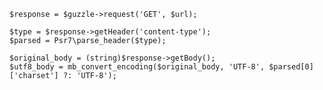     $response = $guzzle->request('GET', $url);

    $type = $response->getHeader('content-type');
    $parsed = Psr7\parse_header($type);

    $original_body = (string)$response->getBody();
    $utf8_body = mb_convert_encoding($original_body, 'UTF-8', $parsed[0]['charset'] ?: 'UTF-8');
